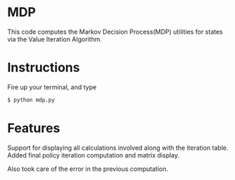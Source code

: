 # MDP
This code computes the Markov Decision Process(MDP) utilities for states via the Value Iteration Algorithm.

# Instructions
Fire up your terminal, and type
```sh
$ python mdp.py
```
# Features
Support for displaying all calculations involved along with the iteration table.
Added final policy iteration computation and matrix display.

Also took care of the error in the previous computation.
